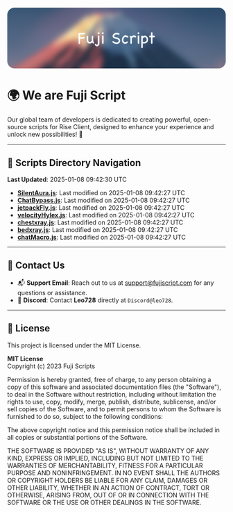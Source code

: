 ![Banner](.github/b.webp)

# 🌍 **We are Fuji Script**

Our global team of developers is dedicated to creating powerful, open-source scripts for Rise Client, designed to enhance your experience and unlock new possibilities! 🌟

---
<!-- SCRIPTS_NAVIGATION_START -->
## 📂 **Scripts Directory Navigation**

**Last Updated**: 2025-01-08 09:42:30 UTC

- **[SilentAura.js](scripts/SilentAura.js)**: Last modified on 2025-01-08 09:42:27 UTC
- **[ChatBypass.js](scripts/ChatBypass.js)**: Last modified on 2025-01-08 09:42:27 UTC
- **[jetpackFly.js](scripts/jetpackFly.js)**: Last modified on 2025-01-08 09:42:27 UTC
- **[velocityHylex.js](scripts/velocityHylex.js)**: Last modified on 2025-01-08 09:42:27 UTC
- **[chestxray.js](scripts/chestxray.js)**: Last modified on 2025-01-08 09:42:27 UTC
- **[bedxray.js](scripts/bedxray.js)**: Last modified on 2025-01-08 09:42:27 UTC
- **[chatMacro.js](scripts/chatMacro.js)**: Last modified on 2025-01-08 09:42:27 UTC

<!-- SCRIPTS_NAVIGATION_END -->

---

## 💬 **Contact Us**  
- 📬 **Support Email**: Reach out to us at [support@fujiscript.com](mailto:support@fujiscript.com) for any questions or assistance.  
- 💬 **Discord**: Contact **Leo728** directly at `Discord@leo728`.

---

## 📜 **License**

This project is licensed under the MIT License.  

**MIT License**  
Copyright (c) 2023 Fuji Scripts  

Permission is hereby granted, free of charge, to any person obtaining a copy of this software and associated documentation files (the "Software"), to deal in the Software without restriction, including without limitation the rights to use, copy, modify, merge, publish, distribute, sublicense, and/or sell copies of the Software, and to permit persons to whom the Software is furnished to do so, subject to the following conditions:  

The above copyright notice and this permission notice shall be included in all copies or substantial portions of the Software.  

THE SOFTWARE IS PROVIDED "AS IS", WITHOUT WARRANTY OF ANY KIND, EXPRESS OR IMPLIED, INCLUDING BUT NOT LIMITED TO THE WARRANTIES OF MERCHANTABILITY, FITNESS FOR A PARTICULAR PURPOSE AND NONINFRINGEMENT. IN NO EVENT SHALL THE AUTHORS OR COPYRIGHT HOLDERS BE LIABLE FOR ANY CLAIM, DAMAGES OR OTHER LIABILITY, WHETHER IN AN ACTION OF CONTRACT, TORT OR OTHERWISE, ARISING FROM, OUT OF OR IN CONNECTION WITH THE SOFTWARE OR THE USE OR OTHER DEALINGS IN THE SOFTWARE.  
